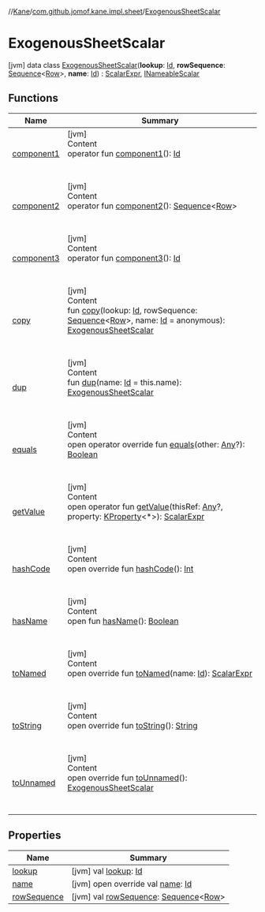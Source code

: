 //[Kane](../../index.md)/[com.github.jomof.kane.impl.sheet](../index.md)/[ExogenousSheetScalar](index.md)



# ExogenousSheetScalar  
 [jvm] data class [ExogenousSheetScalar](index.md)(**lookup**: [Id](../../com.github.jomof.kane.impl/index.md#%5Bcom.github.jomof.kane.impl%2FId%2F%2F%2FPointingToDeclaration%2F%5D%2FClasslikes%2F-225615094), **rowSequence**: [Sequence](https://kotlinlang.org/api/latest/jvm/stdlib/kotlin.sequences/-sequence/index.html)<[Row](../../com.github.jomof.kane/-row/index.md)>, **name**: [Id](../../com.github.jomof.kane.impl/index.md#%5Bcom.github.jomof.kane.impl%2FId%2F%2F%2FPointingToDeclaration%2F%5D%2FClasslikes%2F-225615094)) : [ScalarExpr](../../com.github.jomof.kane/-scalar-expr/index.md), [INameableScalar](../../com.github.jomof.kane/-i-nameable-scalar/index.md)   


## Functions  
  
|  Name|  Summary| 
|---|---|
| <a name="com.github.jomof.kane.impl.sheet/ExogenousSheetScalar/component1/#/PointingToDeclaration/"></a>[component1](component1.md)| <a name="com.github.jomof.kane.impl.sheet/ExogenousSheetScalar/component1/#/PointingToDeclaration/"></a>[jvm]  <br>Content  <br>operator fun [component1](component1.md)(): [Id](../../com.github.jomof.kane.impl/index.md#%5Bcom.github.jomof.kane.impl%2FId%2F%2F%2FPointingToDeclaration%2F%5D%2FClasslikes%2F-225615094)  <br><br><br>
| <a name="com.github.jomof.kane.impl.sheet/ExogenousSheetScalar/component2/#/PointingToDeclaration/"></a>[component2](component2.md)| <a name="com.github.jomof.kane.impl.sheet/ExogenousSheetScalar/component2/#/PointingToDeclaration/"></a>[jvm]  <br>Content  <br>operator fun [component2](component2.md)(): [Sequence](https://kotlinlang.org/api/latest/jvm/stdlib/kotlin.sequences/-sequence/index.html)<[Row](../../com.github.jomof.kane/-row/index.md)>  <br><br><br>
| <a name="com.github.jomof.kane.impl.sheet/ExogenousSheetScalar/component3/#/PointingToDeclaration/"></a>[component3](component3.md)| <a name="com.github.jomof.kane.impl.sheet/ExogenousSheetScalar/component3/#/PointingToDeclaration/"></a>[jvm]  <br>Content  <br>operator fun [component3](component3.md)(): [Id](../../com.github.jomof.kane.impl/index.md#%5Bcom.github.jomof.kane.impl%2FId%2F%2F%2FPointingToDeclaration%2F%5D%2FClasslikes%2F-225615094)  <br><br><br>
| <a name="com.github.jomof.kane.impl.sheet/ExogenousSheetScalar/copy/#kotlin.Any#kotlin.sequences.Sequence[com.github.jomof.kane.Row]#kotlin.Any/PointingToDeclaration/"></a>[copy](copy.md)| <a name="com.github.jomof.kane.impl.sheet/ExogenousSheetScalar/copy/#kotlin.Any#kotlin.sequences.Sequence[com.github.jomof.kane.Row]#kotlin.Any/PointingToDeclaration/"></a>[jvm]  <br>Content  <br>fun [copy](copy.md)(lookup: [Id](../../com.github.jomof.kane.impl/index.md#%5Bcom.github.jomof.kane.impl%2FId%2F%2F%2FPointingToDeclaration%2F%5D%2FClasslikes%2F-225615094), rowSequence: [Sequence](https://kotlinlang.org/api/latest/jvm/stdlib/kotlin.sequences/-sequence/index.html)<[Row](../../com.github.jomof.kane/-row/index.md)>, name: [Id](../../com.github.jomof.kane.impl/index.md#%5Bcom.github.jomof.kane.impl%2FId%2F%2F%2FPointingToDeclaration%2F%5D%2FClasslikes%2F-225615094) = anonymous): [ExogenousSheetScalar](index.md)  <br><br><br>
| <a name="com.github.jomof.kane.impl.sheet/ExogenousSheetScalar/dup/#kotlin.Any/PointingToDeclaration/"></a>[dup](dup.md)| <a name="com.github.jomof.kane.impl.sheet/ExogenousSheetScalar/dup/#kotlin.Any/PointingToDeclaration/"></a>[jvm]  <br>Content  <br>fun [dup](dup.md)(name: [Id](../../com.github.jomof.kane.impl/index.md#%5Bcom.github.jomof.kane.impl%2FId%2F%2F%2FPointingToDeclaration%2F%5D%2FClasslikes%2F-225615094) = this.name): [ExogenousSheetScalar](index.md)  <br><br><br>
| <a name="kotlin/Any/equals/#kotlin.Any?/PointingToDeclaration/"></a>[equals](../../com.github.jomof.kane.impl.visitor/-difference-visitor/index.md#%5Bkotlin%2FAny%2Fequals%2F%23kotlin.Any%3F%2FPointingToDeclaration%2F%5D%2FFunctions%2F-225615094)| <a name="kotlin/Any/equals/#kotlin.Any?/PointingToDeclaration/"></a>[jvm]  <br>Content  <br>open operator override fun [equals](../../com.github.jomof.kane.impl.visitor/-difference-visitor/index.md#%5Bkotlin%2FAny%2Fequals%2F%23kotlin.Any%3F%2FPointingToDeclaration%2F%5D%2FFunctions%2F-225615094)(other: [Any](https://kotlinlang.org/api/latest/jvm/stdlib/kotlin/-any/index.html)?): [Boolean](https://kotlinlang.org/api/latest/jvm/stdlib/kotlin/-boolean/index.html)  <br><br><br>
| <a name="com.github.jomof.kane/ScalarExpr/getValue/#kotlin.Any?#kotlin.reflect.KProperty[*]/PointingToDeclaration/"></a>[getValue](../../com.github.jomof.kane/-scalar-expr/get-value.md)| <a name="com.github.jomof.kane/ScalarExpr/getValue/#kotlin.Any?#kotlin.reflect.KProperty[*]/PointingToDeclaration/"></a>[jvm]  <br>Content  <br>open operator fun [getValue](../../com.github.jomof.kane/-scalar-expr/get-value.md)(thisRef: [Any](https://kotlinlang.org/api/latest/jvm/stdlib/kotlin/-any/index.html)?, property: [KProperty](https://kotlinlang.org/api/latest/jvm/stdlib/kotlin.reflect/-k-property/index.html)<*>): [ScalarExpr](../../com.github.jomof.kane/-scalar-expr/index.md)  <br><br><br>
| <a name="kotlin/Any/hashCode/#/PointingToDeclaration/"></a>[hashCode](../../com.github.jomof.kane.impl.visitor/-difference-visitor/index.md#%5Bkotlin%2FAny%2FhashCode%2F%23%2FPointingToDeclaration%2F%5D%2FFunctions%2F-225615094)| <a name="kotlin/Any/hashCode/#/PointingToDeclaration/"></a>[jvm]  <br>Content  <br>open override fun [hashCode](../../com.github.jomof.kane.impl.visitor/-difference-visitor/index.md#%5Bkotlin%2FAny%2FhashCode%2F%23%2FPointingToDeclaration%2F%5D%2FFunctions%2F-225615094)(): [Int](https://kotlinlang.org/api/latest/jvm/stdlib/kotlin/-int/index.html)  <br><br><br>
| <a name="com.github.jomof.kane/INameable/hasName/#/PointingToDeclaration/"></a>[hasName](../../com.github.jomof.kane/-i-nameable/has-name.md)| <a name="com.github.jomof.kane/INameable/hasName/#/PointingToDeclaration/"></a>[jvm]  <br>Content  <br>open fun [hasName](../../com.github.jomof.kane/-i-nameable/has-name.md)(): [Boolean](https://kotlinlang.org/api/latest/jvm/stdlib/kotlin/-boolean/index.html)  <br><br><br>
| <a name="com.github.jomof.kane.impl.sheet/ExogenousSheetScalar/toNamed/#kotlin.Any/PointingToDeclaration/"></a>[toNamed](to-named.md)| <a name="com.github.jomof.kane.impl.sheet/ExogenousSheetScalar/toNamed/#kotlin.Any/PointingToDeclaration/"></a>[jvm]  <br>Content  <br>open override fun [toNamed](to-named.md)(name: [Id](../../com.github.jomof.kane.impl/index.md#%5Bcom.github.jomof.kane.impl%2FId%2F%2F%2FPointingToDeclaration%2F%5D%2FClasslikes%2F-225615094)): [ScalarExpr](../../com.github.jomof.kane/-scalar-expr/index.md)  <br><br><br>
| <a name="com.github.jomof.kane.impl.sheet/ExogenousSheetScalar/toString/#/PointingToDeclaration/"></a>[toString](to-string.md)| <a name="com.github.jomof.kane.impl.sheet/ExogenousSheetScalar/toString/#/PointingToDeclaration/"></a>[jvm]  <br>Content  <br>open override fun [toString](to-string.md)(): [String](https://kotlinlang.org/api/latest/jvm/stdlib/kotlin/-string/index.html)  <br><br><br>
| <a name="com.github.jomof.kane.impl.sheet/ExogenousSheetScalar/toUnnamed/#/PointingToDeclaration/"></a>[toUnnamed](to-unnamed.md)| <a name="com.github.jomof.kane.impl.sheet/ExogenousSheetScalar/toUnnamed/#/PointingToDeclaration/"></a>[jvm]  <br>Content  <br>open override fun [toUnnamed](to-unnamed.md)(): [ExogenousSheetScalar](index.md)  <br><br><br>


## Properties  
  
|  Name|  Summary| 
|---|---|
| <a name="com.github.jomof.kane.impl.sheet/ExogenousSheetScalar/lookup/#/PointingToDeclaration/"></a>[lookup](lookup.md)| <a name="com.github.jomof.kane.impl.sheet/ExogenousSheetScalar/lookup/#/PointingToDeclaration/"></a> [jvm] val [lookup](lookup.md): [Id](../../com.github.jomof.kane.impl/index.md#%5Bcom.github.jomof.kane.impl%2FId%2F%2F%2FPointingToDeclaration%2F%5D%2FClasslikes%2F-225615094)   <br>
| <a name="com.github.jomof.kane.impl.sheet/ExogenousSheetScalar/name/#/PointingToDeclaration/"></a>[name](name.md)| <a name="com.github.jomof.kane.impl.sheet/ExogenousSheetScalar/name/#/PointingToDeclaration/"></a> [jvm] open override val [name](name.md): [Id](../../com.github.jomof.kane.impl/index.md#%5Bcom.github.jomof.kane.impl%2FId%2F%2F%2FPointingToDeclaration%2F%5D%2FClasslikes%2F-225615094)   <br>
| <a name="com.github.jomof.kane.impl.sheet/ExogenousSheetScalar/rowSequence/#/PointingToDeclaration/"></a>[rowSequence](row-sequence.md)| <a name="com.github.jomof.kane.impl.sheet/ExogenousSheetScalar/rowSequence/#/PointingToDeclaration/"></a> [jvm] val [rowSequence](row-sequence.md): [Sequence](https://kotlinlang.org/api/latest/jvm/stdlib/kotlin.sequences/-sequence/index.html)<[Row](../../com.github.jomof.kane/-row/index.md)>   <br>

